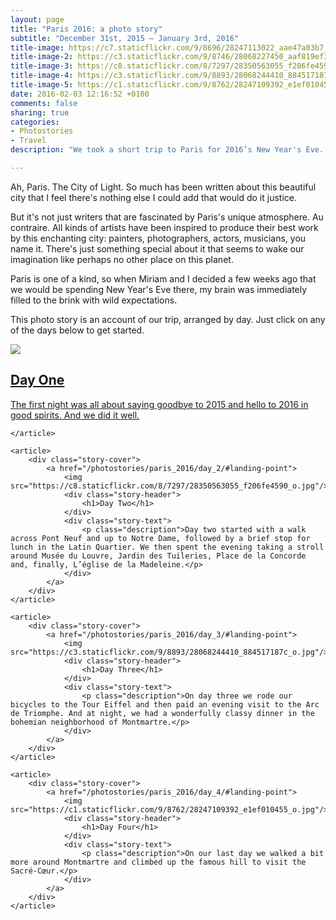 ```yaml
---
layout: page
title: "Paris 2016: a photo story"
subtitle: "December 31st, 2015 — January 3rd, 2016"
title-image: https://c7.staticflickr.com/9/8696/28247113022_aae47a03b7_o.jpg
title-image-2: https://c3.staticflickr.com/9/8746/28068227450_aaf819ef33_o.jpg
title-image-3: https://c8.staticflickr.com/8/7297/28350563055_f206fe4590_o.jpg
title-image-4: https://c3.staticflickr.com/9/8893/28068244410_884517187c_o.jpg
title-image-5: https://c1.staticflickr.com/9/8762/28247109392_e1ef010455_o.jpg
date: 2016-02-03 12:16:52 +0100
comments: false
sharing: true
categories: 
- Photostories
- Travel
description: "We took a short trip to Paris for 2016’s New Year's Eve. This is a photo story of our trip."

---
```


Ah, Paris. The City of Light. So much has been written about this beautiful city that I feel there's nothing else I could add that would do it justice.

But it's not just writers that are fascinated by Paris's unique atmosphere. Au contraire. All kinds of artists have been inspired to produce their best work by this enchanting city: painters, photographers, actors, musicians, you name it. There's just something special about it that seems to wake our imagination like perhaps no other place on this planet.

Paris is one of a kind, so when Miriam and I decided a few weeks ago that we would be spending New Year's Eve there, my brain was immediately filled to the brink with wild expectations.

This photo story is an account of our trip, arranged by day. Just click on any of the days below to get started.

<div id="photostories-archive">
	<article>
		<div class="story-cover">
			<a href="/photostories/paris_2016/day_1/#landing-point">
				<img src="https://c3.staticflickr.com/9/8746/28068227450_aaf819ef33_o.jpg"/>
				<div class="story-header">
					<h1>Day One</h1>
				</div>
				<div class="story-text">
					<p class="description">The first night was all about saying goodbye to 2015 and hello to 2016 in good spirits. And we did it well.</p>
				</div>
			</a>
		</div>

	</article>
	
	<article>
		<div class="story-cover">
			<a href="/photostories/paris_2016/day_2/#landing-point">
				<img src="https://c8.staticflickr.com/8/7297/28350563055_f206fe4590_o.jpg"/>
				<div class="story-header">
					<h1>Day Two</h1>
				</div>
				<div class="story-text">
					<p class="description">Day two started with a walk across Pont Neuf and up to Notre Dame, followed by a brief stop for lunch in the Latin Quartier. We then spent the evening taking a stroll around Musée du Louvre, Jardin des Tuileries, Place de la Concorde and, finally, L’église de la Madeleine.</p>
				</div>
			</a>
		</div>
	</article>
	
	<article>
		<div class="story-cover">
			<a href="/photostories/paris_2016/day_3/#landing-point">
				<img src="https://c3.staticflickr.com/9/8893/28068244410_884517187c_o.jpg"/>
				<div class="story-header">
					<h1>Day Three</h1>
				</div>
				<div class="story-text">
					<p class="description">On day three we rode our bicycles to the Tour Eiffel and then paid an evening visit to the Arc de Triomphe. And at night, we had a wonderfully classy dinner in the bohemian neighborhood of Montmartre.</p>
				</div>
			</a>
		</div>
	</article>
	
	<article>
		<div class="story-cover">
			<a href="/photostories/paris_2016/day_4/#landing-point">
				<img src="https://c1.staticflickr.com/9/8762/28247109392_e1ef010455_o.jpg"/>
				<div class="story-header">
					<h1>Day Four</h1>
				</div>
				<div class="story-text">
					<p class="description">On our last day we walked a bit more around Montmartre and climbed up the famous hill to visit the Sacré-Cœur.</p>
				</div>
			</a>
		</div>
	</article>
</div>